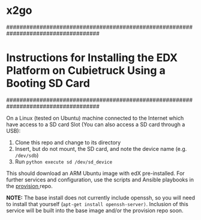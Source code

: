 x2go
====

####################################################################################
# Instructions for Installing the EDX Platform on Cubietruck Using a Booting SD Card
####################################################################################

On a Linux (tested on Ubuntu) machine connected to the Internet which have access
to a SD card Slot (You can also access a SD card through a USB):

1. Clone this repo and change to its directory
1. Insert, but do not mount, the SD card, and note the device name (e.g. `/dev/sdb`)
1. Run `python execute sd /dev/sd_device` 

This should download an ARM Ubuntu image with edX pre-installed. For further services and configuration, use the scripts and Ansible playbooks in the [provision ](https://github.com/tunapanda/provision) repo. 

**NOTE:** The base install does not currently include openssh, so you will need to install that yourself (`apt-get install openssh-server)`. Inclusion of this service will be built into the base image and/or the provision repo soon. 
